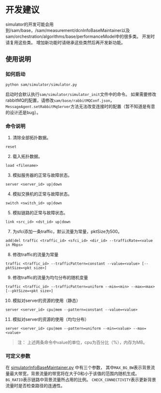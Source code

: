 # 开发建议

simulator的开发可能会用到/sam/base，/sam/measurement/dcnInfoBaseMaintainer以及sam/orchestration/algorithms/base/performanceModel中的很多类。
开发时请复用这些类。
增加新功能时请继承这些类然后再开发新功能。

## 使用说明
### 如何启动
```shell
python sam/simulator/simulator.py
```
启动时会默认执行`sam/simulator/simulator_init`文件中的命令。
如果需要修改rabbitMQ的配置，请修改`sam/base/rabbitMQConf.json`，`MessageAgent.setRabbitMqServer`方法无法改变连接时的配置（暂不知道是有意的设计还是bug）。

### 命令说明
1. 清除全部拓扑数据。
```
reset
```
2. 载入拓扑数据。
```
load <filename>
```
3. 模拟服务器的正常与故障状态。
```
server <server_id> up|down
```
4. 模拟交换机的正常与故障状态。
```
switch <switch_id> up|down
```
5. 模拟链路的正常与故障状态。
```
link <src_id> <dst_id> up|down
```
7. 为sfci添加一条traffic，默认流量为常量，pktSize为500。
```
add|del traffic <traffic_id> <sfci_id> <dir_id> --trafficRate=<value in Mbps>
```
8. 修改traffic的流量为常量
```
traffic <traffic_id> --trafficPattern=constant --value=<value> [--pktSize=<pkt size>]
```
9. 修改traffic的流量为均匀分布的随机变量
```
traffic <traffic_id> --trafficPattern=uniform --min=<min> --max=<max> [--pktSize=<pkt size>]
```
10. 模拟对server的资源的使用（静态）
```
server <server_id> cpu|mem --pattern=constant --value=<value>
```
11. 模拟对server的资源的使用（均匀分布）
```
server <server_id> cpu|mem --pattern=uniform --min=<value> --max=<value>
```
> 注： 上述两条命令中value的单位，cpu为百分比（%），内存为MB。

### 可定义参数
在 [simulatorInfoBaseMaintainer.py](./simulatorInfoBaseMaintainer.py) 中有三个参数，
其中`MAX_BG_BW`表示背景流量最大带宽，背景流量的带宽将在大于0和小于该值的范围内随机生成。
`BG_RATIO`表示链路中背景流量所占用的比例。
`CHECK_CONNECTIVITY`表示更新背景流量时是否检查路径的连通性。
